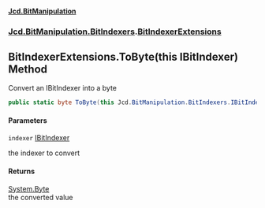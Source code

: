 #### [Jcd.BitManipulation](index.md 'index')
### [Jcd.BitManipulation.BitIndexers](Jcd.BitManipulation.BitIndexers.md 'Jcd.BitManipulation.BitIndexers').[BitIndexerExtensions](Jcd.BitManipulation.BitIndexers.BitIndexerExtensions.md 'Jcd.BitManipulation.BitIndexers.BitIndexerExtensions')

## BitIndexerExtensions.ToByte(this IBitIndexer) Method

Convert an IBitIndexer into a byte

```csharp
public static byte ToByte(this Jcd.BitManipulation.BitIndexers.IBitIndexer indexer);
```
#### Parameters

<a name='Jcd.BitManipulation.BitIndexers.BitIndexerExtensions.ToByte(thisJcd.BitManipulation.BitIndexers.IBitIndexer).indexer'></a>

`indexer` [IBitIndexer](Jcd.BitManipulation.BitIndexers.IBitIndexer.md 'Jcd.BitManipulation.BitIndexers.IBitIndexer')

the indexer to convert

#### Returns
[System.Byte](https://docs.microsoft.com/en-us/dotnet/api/System.Byte 'System.Byte')  
the converted value